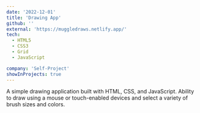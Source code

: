 ```yaml
---
date: '2022-12-01'
title: 'Drawing App'
github: ''
external: 'https://muggledraws.netlify.app/'
tech:
  - HTML5
  - CSS3
  - Grid
  - JavaScript

company: 'Self-Project'
showInProjects: true
---
```


A simple drawing application built with HTML, CSS, and JavaScript. Ability to draw using a mouse or touch-enabled devices and select a variety of brush sizes and colors.